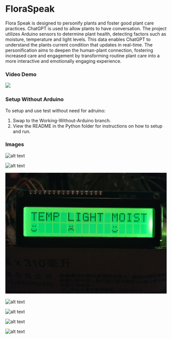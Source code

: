 # FloraSpeak

Flora Speak is designed to personify plants and foster good plant care practices. ChatGPT is used to allow plants to have conversation. The project utilizes Arduino sensors to determine plant health, detecting factors such as moisture, temperature and light levels. This data enables ChatGPT to understand the plants current condition that updates in real-time. The personification aims to deepen the human-plant connection, fostering increased care and engagement by transforming routine plant care into a more interactive and emotionally engaging experience.

### Video Demo

[![](https://img.youtube.com/vi/Uj3SpQ044Ik/0.jpg)](https://www.youtube.com/watch?v=Uj3SpQ044Ik)

### Setup Without Arduino

To setup and use test without need for adruino:
1. Swap to the Working-Without-Arduino branch.
2. View the README in the Python folder for instructions on how to setup and run.

### Images

![alt text](ReadmeImages/Demo1.jpg)

![alt text](ReadmeImages/Demo2.jpg)

![alt text](ReadmeImages/Demo3.jpg)

![alt text](ReadmeImages/Demo4.jpg)

![alt text](ReadmeImages/Demo5.jpg)

![alt text](ReadmeImages/Demo6.jpg)

![alt text](ReadmeImages/Demo7.jpg)
